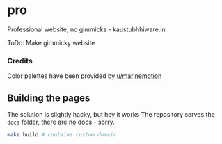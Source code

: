 # pro
Professional website, no gimmicks - kaustubhhiware.in

ToDo: Make gimmicky website

### Credits

Color palettes have been provided by [u/marinemotion](https://www.reddit.com/user/marinemotion/)

## Building the pages

The solution is slightly hacky, but hey it works
The repository serves the `docs` folder, there are no docs - sorry.

```sh
make build # contains custom domain
```
